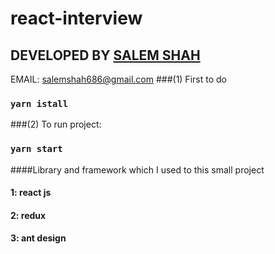# react-interview

## DEVELOPED BY [SALEM SHAH]()  
EMAIL: [salemshah686@gmail.com]()
###(1) First to do
### `yarn istall`

###(2) To run project:

### `yarn start`

####Library and framework which I used to this small project
#### 1: react js
#### 2: redux
#### 3: ant design